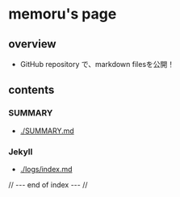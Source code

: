 ---
---

# memoru's page

## overview
- GitHub repository で、markdown filesを公開！

## contents

### SUMMARY
- [./SUMMARY.md](./SUMMARY.md)

### Jekyll 

- [./logs/index.md](./logs/index.md)

// --- end of index --- //

